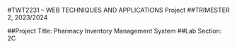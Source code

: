 #TWT2231 – WEB TECHNIQUES AND APPLICATIONS Project
##TRIMESTER 2, 2023/2024

##Project Title: Pharmacy Inventory Management System
##Lab Section: 2C
 
